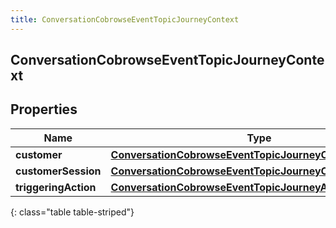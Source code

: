 ```yaml
---
title: ConversationCobrowseEventTopicJourneyContext
---
```

## ConversationCobrowseEventTopicJourneyContext


## Properties

| Name | Type | Description | Notes |
| ------------ | ------------- | ------------- | ------------- |
| **customer** | <!----><!---->[**ConversationCobrowseEventTopicJourneyCustomer**](ConversationCobrowseEventTopicJourneyCustomer.html)<!----> |  |  [optional] |
| **customerSession** | <!----><!---->[**ConversationCobrowseEventTopicJourneyCustomerSession**](ConversationCobrowseEventTopicJourneyCustomerSession.html)<!----> |  |  [optional] |
| **triggeringAction** | <!----><!---->[**ConversationCobrowseEventTopicJourneyAction**](ConversationCobrowseEventTopicJourneyAction.html)<!----> |  |  [optional] |
{: class="table table-striped"}




